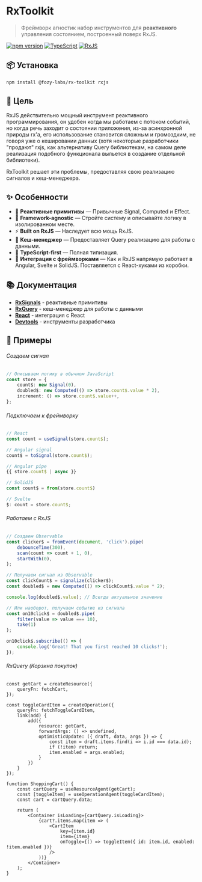 # RxToolkit

> Фреймворк агностик набор инструментов для **реактивного** управления состоянием, построенный поверх RxJS.

[![npm version](https://badge.fury.io/js/%40fozy-labs%2Frx-toolkit.svg)](https://badge.fury.io/js/%40fozy-labs%2Frx-toolkit)
[![TypeScript](https://img.shields.io/badge/TypeScript-5.9-blue.svg)](https://www.typescriptlang.org/)
[![RxJS](https://img.shields.io/badge/RxJS-7.8-purple.svg)](https://rxjs.dev/)
## 📦 Установка

```bash
npm install @fozy-labs/rx-toolkit rxjs
```

## 🎯 Цель

RxJS действительно мощный инструмент реактивного программирования, 
он удобен когда мы работаем с потоком событий, но когда речь заходит о состоянии приложения,
из-за асинхронной природы rx'а, его использование становится сложным и громоздким, не говоря уже о кешировании данных
(хотя некоторые разработчики "продают" rxjs, как альтернативу Query библиотекам,
на самом деле реализация подобного функционала выльется в создание отдельной библиотеки).

RxToolkit решает эти проблемы, предоставляя свою реализацию сигналов и кеш-менеджера.

## ✨ Особенности

- 🧩 **Реактивные примитивы** — Привычные Signal, Computed и Effect.
- 🔧 **Framework-agnostic** — Стройте систему и описывайте логику в изолированном месте.
- ⚡ **Built on RxJS** — Наследует всю мощь RxJS.
- 💾 **Кеш-менеджер** — Предоставляет Query реализацию для работы с данными.
- 🔷 **TypeScript-first** — Полная типизация.
- 🔗 **Интеграция с фреймворками** — Как и RxJS напрямую работает в Angular, Svelte и SolidJS.
 Поставляется с React-хуками из коробки.

## 📚 Документация
- [**RxSignals**](./docs/signals/README.md) - реактивные примитивы
- [**RxQuery**](./docs/query/README.md) - кеш-менеджер для работы с данными
- [**React**](./docs/usage/react/README.md) - интеграция с React
- [**Devtools**](./docs/devtools/README.md) - инструменты разработчика

## 🌟 Примеры

###### Создаем сигнал
```typescript
// Описываем логику в обычном JavaScript
const store = {
    count$: new Signal(0),
    doubled$: new Computed(() => store.count$.value * 2),
    increment: () => store.count$.value++,
};
```

###### Подключаем к фреймворку
```typescript
// React
const count = useSignal(store.count$);

// Angular signal
count$ = toSignal(store.count$);

// Angular pipe
{{ store.count$ | async }}

// SolidJS
const count$ = from(store.count$)

// Svelte
$: count = store.count$;
```

###### Работаем с RxJS

```typescript
// Создаем Observable
const clicker$ = fromEvent(document, 'click').pipe(
    debounceTime(300),
    scan(count => count + 1, 0),
    startWith(0),
);

// Получаем сигнал из Observable
const clickCount$ = signalize(clicker$);
const doubled$ = new Computed(() => clickCount$.value * 2);

console.log(doubled$.value); // Всегда актуальное значение

// Или наоборот, получаем событие из сигнала
const on10click$ = doubled$.pipe(
    filter(value => value === 10),
    take(1)
);

on10click$.subscribe(() => {
    console.log('Great! That you first reached 10 clicks!');
});

```

###### RxQuery (Корзина покупок)
```tsx
const getCart = createResource({
    queryFn: fetchCart,
});

const toggleCardItem = createOperation({
    queryFn: fetchToggleCardItem,
    link(add) {
        add({
            resource: getCart,
            forwardArgs: () => undefined,
            optimisticUpdate: ({ draft, data, args }) => {
                const item = draft.items.find(i => i.id === data.id);
                if (!item) return;
                item.enabled = args.enabled;
            }
        })
    }
});

function ShoppingCart() {
    const cartQuery = useResourceAgent(getCart);
    const [toggleItem] = useOperationAgent(toggleCardItem);
    const cart = cartQuery.data;

    return (
        <Container isLoading={cartQuery.isLoading}>
            {cart?.items.map(item => (
                <CartItem
                    key={item.id}
                    item={item}
                    onToggle={() => toggleItem({ id: item.id, enabled: !item.enabled })}
                />
            ))}
        </Container>
    );
}
```
